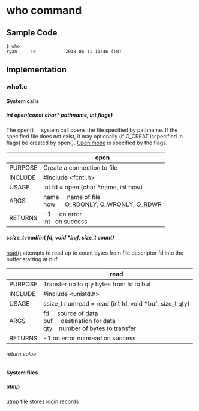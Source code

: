 # who command
## Sample Code
```
$ who 
ryan     :0           2018-06-11 11:46 (:0)
```
## Implementation
### who1.c
#### System calls
##### int open(const char* pathname, int flags)
The open() &nbsp; &nbsp; system call opens the file specified by pathname.  If the specified file does not exist, it may optionally (if O_CREAT isspecified in flags) be created by open(). [Open mode](http://man7.org/linux/man-pages/man2/open.2.html) is specified by the flags.


|         	| open                                                                   	|
|---------	|------------------------------------------------------------------------	|
| PURPOSE 	| Create a connection to file                                            	|
| INCLUDE 	| #include <fcntl.h>                                            	|
| USAGE   	| int fd = open (char *name, int how)                           	|
| ARGS    	| name &nbsp; &nbsp; name of file    <br>       how &nbsp; &nbsp;&nbsp;   O_RDONLY, O_WRONLY, O_RDWR 	|
| RETURNS 	| -1 &nbsp; &nbsp; on error    <br>      int &nbsp; on success                          	|

##### ssize_t read(int fd, void *buf, size_t count)
[read()](http://man7.org/linux/man-pages/man2/read.2.html) attempts to read up to count bytes from file descriptor fd into the buffer starting at buf.


|         	| read                                                                       	|
|---------	|----------------------------------------------------------------------------	|
| PURPOSE 	| Transfer up to qty bytes from fd to buf                                    	|
| INCLUDE 	| #include <unistd.h>                                                        	|
| USAGE   	| ssize_t numread = read (int fd, void *buf, size_t qty)                     	|
| ARGS    	| fd &nbsp; &nbsp; source of data <br> buf &nbsp; &nbsp; destination for data <br> qty &nbsp;&nbsp; number of bytes to transfer 	|
| RETURNS 	| -1  on error numread on success                                            	|
###### return value
#### System files
##### utmp
[utmp](http://man7.org/linux/man-pages/man5/utmp.5.html) file stores login records
